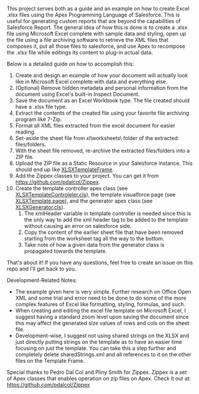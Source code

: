 This project serves both as a guide and an example on how to create Excel .xlsx files using the Apex Programming Language of Salesforce. This is useful for generating custom reports that are beyond the capabilities of Salesforce Report. The general idea of how this is done is to create a .xlsx file using Microsoft Excel complete with sample data and styling, open up the file using a file archiving software to retrieve the XML files that composes it, put all those files to salesforce, and use Apex to recompose the .xlsx file while editings its content to plug-in actual data.

Below is a detailed guide on how to accomplish this:
1. Create and design an example of how your document will actually look like in Microsoft Excel complete with data and everything else.
2. (Optional) Remove hidden metadata and personal information from the document using Excel's built-in Inspect Document.
3. Save the document as an Excel Workbook type. The file created should have a .xlsx file type.
4. Extract the contents of the created file using your favorite file archiving program like 7-Zip.
5. Format all XML files extracted from the excel document for easier reading.
6. Set-aside the sheet file from xl\worksheets\ folder of the extracted files/folders.
7. With the sheet file removed, re-archive the extracted files/folders into a ZIP file.
8. Upload the ZIP file as a Static Resource in your Salesforce instance. This should end up like [XLSXTemplateFrame](force-app/main/default/staticresources/XLSXTemplateFrame).
9. Add the Zippex classes to your project. You can get it from https://github.com/pdalcol/Zippex.
10. Create the template controller apex class (see [XLSXTemplateControleler.cls](force-app/main/default/classes/XLSXTemplateController.cls)), the template visualforce page (see [XLSXTemplate.page](force-app/main/default/pages/XLSXTemplate.page)), and the generator apex class (see [XLSXGenerator.cls](force-app/main/default/classes/XLSXGenerator.cls)).
    1. The xmlHeader variable in template controller is needed since this is the only way to add the xml header tag to be added to the template without causing an error on salesforce side.
    2. Copy the content of the earlier sheet file that have been removed starting from the worksheet tag all the way to the bottom.
    3. Take note of how a given data from the generator class is propagated towards the template.

That's about it! If you have any questions, feel free to create an issue on this repo and I'll get back to you.

Development-Related Notes:
- The example given here is very simple. Further research on Office Open XML and some trial and error need to be done to do some of the more complex features of Excel like formatting, styling, formulas, and such.
- When creating and editing the excel file template on Microsoft Excel, I suggest having a standard zoom level upon saving the document since this may affect the generated size values of rows and cols on the sheet file.
- Development-wise, I suggest not using shared strings on the XLSX and just directly putting strings on the template as to have an easier time focusing on just the template. You can take this a step further and completely delete sharedStrings.xml and all references to it on the other files on the Template Frame.

Special thanks to Pedro Dal Col and Pliny Smith for Zippex. Zippex is a set of Apex classes that enables operation on zip files on Apex. Check it out at: https://github.com/pdalcol/Zippex